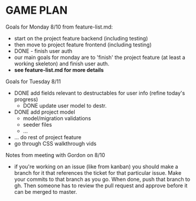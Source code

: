 # GAME PLAN

Goals for Monday 8/10 from feature-list.md:

* start on the project feature backend (including testing)
* then move to project feature frontend (including testing)
* DONE - finish user auth
* our main goals for monday are to 'finish' the project feature (at least a working skeleton) and finish user auth.
* **see feature-list.md for more details**

Goals for Tuesday 8/11

* DONE add fields relevant to destructables for user info (refine today's progress)
  * DONE update user model to destr.
* DONE add project model
  * model/migration validations
  * seeder files
  * ...
* ... do rest of project feature
* go through CSS walkthrough vids

Notes from meeting with Gordon on 8/10

* if you're working on an issue (like from kanban) you should make a branch for it that references the ticket for that particular issue. Make your commits to that branch as you go. When done, push that branch to gh. Then someone has to review the pull request and approve before it can be merged to master.
